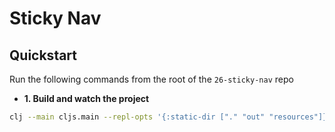# Sticky Nav

## Quickstart

Run the following commands from the root of the `26-sticky-nav` repo

* **1. Build and watch the project**

```bash
clj --main cljs.main --repl-opts '{:static-dir ["." "out" "resources"]}' --watch src --compile app.core --repl
```
